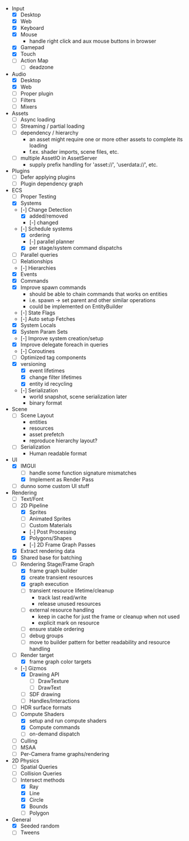 - Input
	- [x] Desktop
	- [x] Web
	- [x] Keyboard
	- [x] Mouse
		- handle right click and aux mouse buttons in browser
	- [x] Gamepad
	- [x] Touch
	- [ ] Action Map
		- [ ] deadzone
- Audio
	- [x] Desktop
	- [x] Web
	- [ ] Proper plugin
	- [ ] Filters
	- [ ] Mixers
- Assets
	- [ ] Async loading
	- [ ] Streaming / partial loading
	- [ ] dependency / hierarchy
		- an asset might require one or more other assets to complete its loading
		- f.ex. shader imports, scene files, etc.
	- [ ] multiple AssetIO in AssetServer
		- supply prefix handling for 'asset://', 'userdata://', etc.
- Plugins
	- [ ] Defer applying plugins
	- [ ] Plugin dependency graph
- ECS
	- [ ] Proper Testing
	- [x] Systems
	- [-] Change Detection
		- [x] added/removed
		- [-] changed
	- [-] Schedule systems
		- [x] ordering
		- [-] parallel planner
		- [x] per stage/system command dispatchs
	- [ ] Parallel queries
	- [ ] Relationships
	- [-] Hierarchies
	- [x] Events
	- [x] Commands
	- [x] Improve spawn commands
		- should be able to chain commands that works on entities
		- i.e. spawn -> set parent and other similar operations
		- could be implemented on EntityBuilder
	- [-] State Flags
	- [-] Auto setup Fetches
	- [x] System Locals
	- [x] System Param Sets
	- [-] Improve system creation/setup
	- [x] Improve delegate foreach in queries
	- [-] Coroutines
	- [ ] Optimized tag components
	- [x] versioning
		- [x] event lifetimes
		- [x] change filter lifetimes
		- [x] entity id recycling
	- [-] Serialization
		- world snapshot, scene serialization later
		- binary format
- Scene
	- [ ] Scene Layout
		- entities
		- resources
		- asset prefetch
		- reproduce hierarchy layout?
	- [ ] Serialization
		- Human readable format
- UI
	- [x] IMGUI
		- [ ] handle some function signature mismatches
		- [x] Implement as Render Pass
	- [ ] dunno some custom UI stuff
- Rendering
	- [ ] Text/Font
	- [ ] 2D Pipeline
		- [x] Sprites
		- [ ] Animated Sprites
		- [ ] Custom Materials
		- [-] Post Processing
		- [x] Polygons/Shapes
		- [-] 2D Frame Graph Passes
	- [x] Extract rendering data
	- [x] Shared base for batching
	- [ ] Rendering Stage/Frame Graph
		- [x] frame graph builder
		- [x] create transient resources
		- [x] graph execution
		- [ ] transient resource lifetime/cleanup
			- track last read/write
			- release unused resources
		- [ ] external resource handling
			- keep in cache for just the frame or cleanup when not used
			- explicit mark on resource
		- [ ] ensure stable ordering
		- [ ] debug groups
		- [ ] move to builder pattern for better readability and resource handling
	- [ ] Render target
		- [x] frame graph color targets
	- [-] Gizmos
		- [x] Drawing API
			- [ ] DrawTexture
			- [ ] DrawText
		- [ ] SDF drawing
		- [ ] Handles/Interactions
	- [ ] HDR surface formats
	- [ ] Compute Shaders
		- [x] setup and run compute shaders
		- [x] Compute commands
		- [ ] on-demand dispatch
	- [ ] Culling
	- [ ] MSAA
	- [ ] Per-Camera frame graphs/rendering
- 2D Physics
	- [ ] Spatial Queries
	- [ ] Collision Queries
	- [ ] Intersect methods
		- [x] Ray
		- [x] Line
		- [x] Circle
		- [x] Bounds
		- [ ] Polygon
- General
	- [x] Seeded random
	- [ ] Tweens